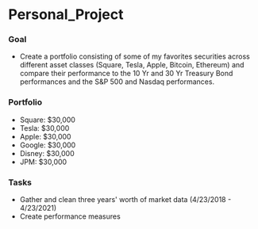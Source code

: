 # Personal_Project

### Goal
* Create a portfolio consisting of some of my favorites securities across different asset classes (Square, Tesla, Apple, Bitcoin, Ethereum) and compare their performance to the 10 Yr and 30 Yr Treasury Bond performances and the S&P 500 and Nasdaq performances. 

### Portfolio
* Square: $30,000
* Tesla: $30,000
* Apple: $30,000
* Google: $30,000
* Disney: $30,000
* JPM: $30,000

### Tasks
* Gather and clean three years' worth of market data (4/23/2018 - 4/23/2021)
* Create performance measures

